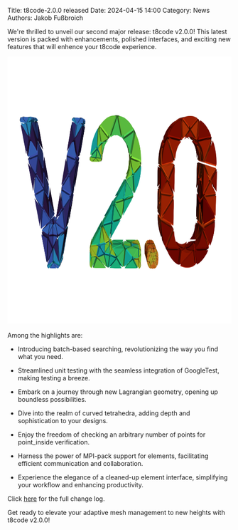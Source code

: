 Title: t8code-2.0.0 released 
Date: 2024-04-15 14:00 
Category: News 
Authors: Jakob Fußbroich

We're thrilled to unveil our second major release: t8code v2.0.0! This latest version is packed with enhancements, polished interfaces, and exciting new features that will enhence your t8code experience.

<img src="images/release200/Release_2_0.png" height="600" />

Among the highlights are:

- Introducing batch-based searching, revolutionizing the way you find what you need.

- Streamlined unit testing with the seamless integration of GoogleTest, making testing a breeze.

- Embark on a journey through new Lagrangian geometry, opening up boundless possibilities.

- Dive into the realm of curved tetrahedra, adding depth and sophistication to your designs.

- Enjoy the freedom of checking an arbitrary number of points for point_inside verification.

- Harness the power of MPI-pack support for elements, facilitating efficient communication and collaboration.

- Experience the elegance of a cleaned-up element interface, simplifying your workflow and enhancing productivity.

Click <a href="https://github.com/DLR-AMR/t8code/releases/tag/v2.0.0">here</a> for the full change log.

Get ready to elevate your adaptive mesh management to new heights with t8code v2.0.0!

